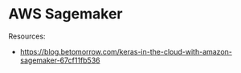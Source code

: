 # AWS Sagemaker

Resources:

- https://blog.betomorrow.com/keras-in-the-cloud-with-amazon-sagemaker-67cf11fb536